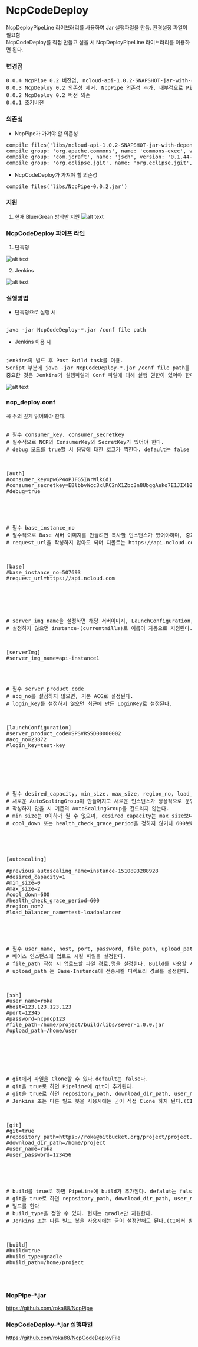 # NcpCodeDeploy

NcpDeployPipeLine 라이브러리를 사용하여 Jar 실행파일을 만듬. 환경설정 파일이 필요함
<br />
NcpCodeDeploy를 직접 만들고 싶을 시 NcpDeployPipeLine 라이브러리를 이용하면 된다.
<br />

### 변경점
<pre>
0.0.4 NcpPipe 0.2 버전업, ncloud-api-1.0.2-SNAPSHOT-jar-with-dependencies.jar 의존성 추가
0.0.3 NcpDeploy 0.2 의존성 제거, NcpPipe 의존성 추가. 내부적으로 PipeLine을 CompletableFuture로 변경
0.0.2 NcpDeploy 0.2 버전 의존
0.0.1 초기버전
</pre>

### 의존성


* NcpPipe가 가져야 할 의존성

<pre>
compile files('libs/ncloud-api-1.0.2-SNAPSHOT-jar-with-dependencies.jar')
compile group: 'org.apache.commons', name: 'commons-exec', version: '1.3'
compile group: 'com.jcraft', name: 'jsch', version: '0.1.44-1'
compile group: 'org.eclipse.jgit', name: 'org.eclipse.jgit', version: '4.9.0.201710071750-r'
</pre>

* NcpCodeDeploy가 가져야 할 의존성
<pre>
compile files('libs/NcpPipe-0.0.2.jar')
</pre>

### 지원
1. 현재 Blue/Grean 방식만 지원
![alt text](https://github.com/roka88/NcpCodeDeploy/blob/master/ncp_deploy_0.png)



### NcpCodeDeploy 파이프 라인

1. 단독형

![alt text](https://github.com/roka88/NcpCodeDeploy/blob/master/ncp_deploy_1.png)

2. Jenkins

![alt text](https://github.com/roka88/NcpCodeDeploy/blob/master/ncp_deploy_2.png)



### 실행방법

* 단독형으로 실행 시
<pre>

java -jar NcpCodeDeploy-*.jar /conf_file_path
</pre>

* Jenkins 이용 시
<pre>

jenkins의 빌드 후 Post Build task를 이용. 
Script 부분에 java -jar NcpCodeDeploy-*.jar /conf_file_path를 실행해준다.
중요한 것은 Jenkins가 실행파일과 Conf 파일에 대해 실행 권한이 있어야 한다.
</pre>

![alt text](https://github.com/roka88/NcpCodeDeploy/blob/master/ncp_deploy_3.png)




### ncp_deploy.conf

꼭 주의 깊게 읽어봐야 한다.

<pre>

# 필수 consumer_key, consumer_secretkey
# 필수적으로 NCP의 ConsumerKey와 SecretKey가 있어야 한다.
# debug 모드를 true할 시 응답에 대한 로그가 찍힌다. default는 false
<br />

[auth]
#consumer_key=pwGP4oPJFG5IWrWlkCd1
#consumer_secretkey=EBlbbvWcc3xlRC2nX1Zbc3n8UbggAeko7E1JIX10
#debug=true
<br />



# 필수 base_instance_no
# 필수적으로 Base 서버 이미지를 만들려면 복사할 인스턴스가 있어야하며, 중지중이어야 한다.
# request_url을 작성하지 않아도 되며 디폴트는 https://api.ncloud.com
<br />

[base]
#base_instance_no=507693
#request_url=https://api.ncloud.com
<br />




# server_img_name을 설정하면 해당 서버이미지, LaunchConfiguration, AutoScalingGroup이름이 동일하게 설정된다.
# 설정하지 않으면 instance-(currentmills)로 이름이 자동으로 지정된다.
<br />

[serverImg]
#server_img_name=api-instance1
<br />


# 필수 server_product_code
# acg_no를 설정하지 않으면, 기본 ACG로 설정된다.
# login_key를 설정하지 않으면 최근에 만든 LoginKey로 설정된다.
<br />

[launchConfiguration]
#server_product_code=SPSVRSSD00000002
#acg_no=23872
#login_key=test-key
<br />





# 필수 desired_capacity, min_size, max_size, region_no, load_balancer_name
# 새로운 AutoScalingGroup이 만들어지고 새로운 인스턴스가 정상적으로 운영중이 될 때 이전의 AutoScalingGroup의 desired_capacity를 0으로 만들 previous_autoscaling_name 을 작성한다.
# 작성하지 않을 시 기존의 AutoScalingGroup을 건드리지 않는다.
# min_size는 0이하가 될 수 없으며, desired_capacity는 max_size보다 높을 수 없다.
# cool_down 또는 health_check_grace_period을 정하지 않거나 600보다 작을 경우 기본 값은 600이 된다.
<br />



[autoscaling]

#previous_autoscaling_name=instance-1510893288928
#desired_capacity=1
#min_size=0
#max_size=2
#cool_down=600
#health_check_grace_period=600
#region_no=2
#load_balancer_name=test-loadbalancer
<br />



# 필수 user_name, host, port, password, file_path, upload_path
# 베이스 인스턴스에 업로드 시킬 파일을 설정한다.
# file_path 작성 시 업로드할 파일 경로,명을 설정한다. Build를 사용할 시 빌드된 파일 경로,명을 설정한다.
# upload_path 는 Base-Instance에 전송시킬 디렉토리 경로를 설정한다.
<br />

[ssh]
#user_name=roka
#host=123.123.123.123
#port=12345
#password=ncpncp123
#file_path=/home/project/build/libs/sever-1.0.0.jar
#upload_path=/home/user
<br />





# git에서 파일을 Clone할 수 있다.default는 false다.
# git을 true로 하면 Pipeline에 git이 추가된다. 
# git을 true로 하면 repository_path, download_dir_path, user_name, user_password를 작성해주어야 한다.
# Jenkins 또는 다른 빌드 봇을 사용시에는 굳이 직접 Clone 하지 된다.(CI에서 Clone 후 빌드 -> 파일전송)
<br />

[git]
#git=true
#repository_path=https://roka@bitbucket.org/project/project.git
#download_dir_path=/home/project
#user_name=roka
#user_password=123456
<br />



# build를 true로 하면 PipeLine에 build가 추가된다. defalut는 false다.
# git을 true로 하면 repository_path, download_dir_path, user_name, user_password를 작성해주어야 한다.
# 빌드를 한다
# build_type을 정할 수 있다. 현재는 gradle만 지원한다.
# Jenkins 또는 다른 빌드 봇을 사용시에는 굳이 설정안해도 된다.(CI에서 빌드 후 파일전송으로)
<br />

[build]
#build=true
#build_type=gradle
#build_path=/home/project
<br />

</pre>


### NcpPipe-*.jar

<https://github.com/roka88/NcpPipe>

### NcpCodeDeploy-*.jar 실행파일

<https://github.com/roka88/NcpCodeDeployFile>